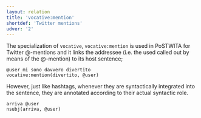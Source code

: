 ```yaml
---
layout: relation
title: 'vocative:mention'
shortdef: 'Twitter mentions'
udver: '2'
---
```


The specialization of `vocative`, `vocative:mention` is used in PoSTWITA for Twitter @-mentions and it links the addressee (i.e. the used called out by means of the @-mention) to its host sentence;

~~~ sdparse
@user mi sono davvero divertito 
vocative:mention(divertito, @user)
~~~

However, just like hashtags, whenever they are syntactically integrated into the sentence, they are annotated according to their actual syntactic role.


~~~ sdparse
arriva @user
nsubj(arriva, @user)
~~~
<!-- Interlanguage links updated Po 11. listopadu 2024, 20:11:29 CET -->
